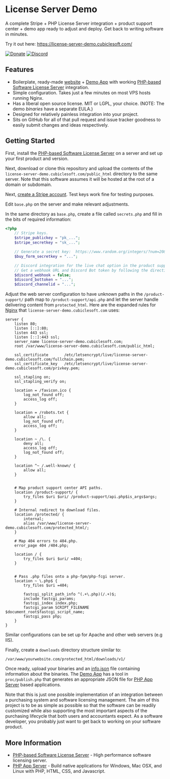 License Server Demo
===================

A complete Stripe + PHP License Server integration + product support center + demo app ready to adjust and deploy.  Get back to writing software in minutes.

Try it out here:  https://license-server-demo.cubiclesoft.com/

[![Donate](https://cubiclesoft.com/res/donate-shield.png)](https://cubiclesoft.com/donate/) [![Discord](https://img.shields.io/discord/777282089980526602?label=chat&logo=discord)](https://cubiclesoft.com/product-support/github/)

Features
--------

* Boilerplate, ready-made [website](https://license-server-demo.cubiclesoft.com/) + [Demo App](https://github.com/cubiclesoft/license-server-demo/tree/master/support/demo-app) with working [PHP-based Software License Server](https://github.com/cubiclesoft/php-license-server) integration.
* Simple configuration.  Takes just a few minutes on most VPS hosts running Nginx.
* Has a liberal open source license.  MIT or LGPL, your choice.  (NOTE:  The demo _binaries_ have a separate EULA.)
* Designed for relatively painless integration into your project.
* Sits on GitHub for all of that pull request and issue tracker goodness to easily submit changes and ideas respectively.

Getting Started
---------------

First, install the [PHP-based Software License Server](https://github.com/cubiclesoft/php-license-server) on a server and set up your first product and version.

Next, download or clone this repository and upload the contents of the `license-server-demo.cubiclesoft.com/public_html` directory to the same server.  Note that this software assumes it will be hosted at the root of a domain or subdomain.

Next, [create a Stripe account](https://stripe.com/).  Test keys work fine for testing purposes.

Edit `base.php` on the server and make relevant adjustments.

In the same directory as `base.php`, create a file called `secrets.php` and fill in the bits of required information:

```php
<?php
	// Stripe keys.
	$stripe_publickey = "pk_...";
	$stripe_secretkey = "sk_...";

	// Generate a secret key:  https://www.random.org/integers/?num=20&min=0&max=255&col=10&base=16&format=plain&rnd=new
	$buy_form_secretkey = "...";

	// Discord integration for the live chat option in the product support center.
	// Get a webhook URL and Discord Bot token by following the directions here:  https://github.com/cubiclesoft/php-discord-sdk
	$discord_webhook = false;
	$discord_bottoken = "...";
	$discord_channelid = "...";
```

Adjust the web server configuration to have unknown paths in the `/product-support/` path map to `/product-support/api.php` and let the server handle delivering content from `protected_html`.  Here are the expanded rules for [Nginx](https://nginx.org/) that `license-server-demo.cubiclesoft.com` uses:

```
server {
	listen 80;
	listen [::]:80;
	listen 443 ssl;
	listen [::]:443 ssl;
	server_name license-server-demo.cubiclesoft.com;
	root /var/www/license-server-demo.cubiclesoft.com/public_html;

	ssl_certificate	      /etc/letsencrypt/live/license-server-demo.cubiclesoft.com/fullchain.pem;
	ssl_certificate_key   /etc/letsencrypt/live/license-server-demo.cubiclesoft.com/privkey.pem;

	ssl_stapling on;
	ssl_stapling_verify on;

	location = /favicon.ico {
		log_not_found off;
		access_log off;
	}

	location = /robots.txt {
		allow all;
		log_not_found off;
		access_log off;
	}

	location ~ /\. {
		deny all;
		access_log off;
		log_not_found off;
	}

	location ^~ /.well-known/ {
		allow all;
	}


	# Map product support center API paths.
	location /product-support/ {
		try_files $uri $uri/ /product-support/api.php$is_args$args;
	}

	# Internal redirect to download files.
	location /protected/ {
		internal;
		alias /var/www/license-server-demo.cubiclesoft.com/protected_html/;
	}

	# Map 404 errors to 404.php.
	error_page 404 /404.php;

	location / {
		try_files $uri $uri/ =404;
	}


	# Pass .php files onto a php-fpm/php-fcgi server.
	location ~ \.php$ {
		try_files $uri =404;

		fastcgi_split_path_info ^(.+\.php)(/.+)$;
		include fastcgi_params;
		fastcgi_index index.php;
		fastcgi_param SCRIPT_FILENAME $document_root$fastcgi_script_name;
		fastcgi_pass php;
	}
}
```

Similar configurations can be set up for Apache and other web servers (e.g IIS).

Finally, create a `downloads` directory structure similar to:

```
/var/www/yourwebsite.com/protected_html/downloads/v1/
```

Once ready, upload your binaries and an [info.json](https://github.com/cubiclesoft/license-server-demo/blob/master/license-server-demo.cubiclesoft.com/protected_html/downloads/v1/info.json) file containing information about the binaries.  The [Demo App](https://github.com/cubiclesoft/license-server-demo/tree/master/support/demo-app) has a tool in `proc/publish.php` that generates an appropriate JSON file for [PHP App Server](https://github.com/cubiclesoft/php-app-server) based applications.

Note that this is just one possible implementation of an integration between a purchasing system and software licensing management.  The aim of this project is to be as simple as possible so that the software can be readily customized while also supporting the most important aspects of the purchasing lifecycle that both users and accountants expect.  As a software developer, you probably just want to get back to working on your software product.

More Information
----------------

* [PHP-based Software License Server](https://github.com/cubiclesoft/php-license-server) - High performance software licensing server.
* [PHP App Server](https://github.com/cubiclesoft/php-app-server) - Build native applications for Windows, Mac OSX, and Linux with PHP, HTML, CSS, and Javascript.

